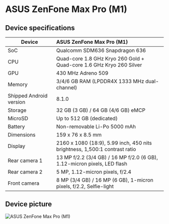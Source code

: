 # ASUS ZenFone Max Pro (M1)


## Device specifications

| Device                  | ASUS ZenFone Max Pro (M1)                                                  |
| ----------------------- | :------------------------------------------------------------------------- |
| SoC                     | Qualcomm SDM636 Snapdragon 636                                             |
| CPU                     | Quad-core 1.8 GHz Kryo 260 Gold + Quad-core 1.6 GHz Kryo 260 Silver        |
| GPU                     | 430 MHz Adreno 509                                                         |
| Memory                  | 3/4/6 GB RAM (LPDDR4X 1333 MHz dual-channel)                               |
| Shipped Android version | 8.1.0                                                                      |
| Storage                 | 32 GB (3 GB) / 64 GB (4/6 GB) eMCP                                         |
| MicroSD                 | Up to 512 GB (dedicated)                                                   |
| Battery                 | Non-removable Li-Po 5000 mAh                                               |
| Dimensions              | 159 x 76 x 8.5 mm                                                          |
| Display                 | 2160 x 1080 (18:9), 5.99 inch, 450 nits brightness, 1,500:1 contrast ratio |
| Rear camera 1           | 13 MP f/2.2 (3/4 GB) / 16 MP f/2.0 (6 GB), 1.12-micron pixels, LED flash   |
| Rear camera 2           | 5 MP, 1.12-micron pixels, f/2.4                                            |
| Front camera            | 8 MP (3/4 GB) / 16 MP (6 GB), 1-micron pixels, f/2.2, Selfie-light         |

## Device picture

![ASUS ZenFone Max Pro (M1)](https://i-cdn.phonearena.com/images/articles/320775-image/Asus-ZenFone-Max-Pro-M1.jpg)